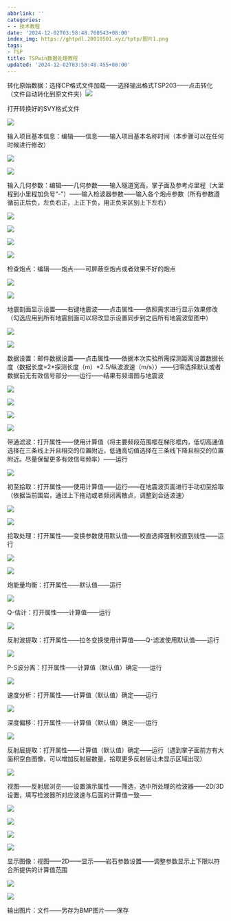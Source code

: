 ```yaml
---
abbrlink: ''
categories:
- - 技术教程
date: '2024-12-02T03:58:48.760543+08:00'
index_img: https://ghtpdl.20010501.xyz/tptp/图片1.png
tags:
- TSP
title: TSPwin数据处理教程
updated: '2024-12-02T03:58:48.455+08:00'
---
```

转化原始数据：选择CP格式文件加载——选择输出格式TSP203——点击转化（文件自动转化到原文件夹）![](https://ghtpdl.20010501.xyz/tptp/图片1.png)



打开转换好的SVY格式文件

![](https://ghtpdl.20010501.xyz/tptp/图片2.png)



输入项目基本信息：编辑——信息——输入项目基本名称时间（本步骤可以在任何时候进行修改）

![](https://ghtpdl.20010501.xyz/tptp/图片3.png)

![](https://ghtpdl.20010501.xyz/tptp/图片4.png)



输入几何参数：编辑——几何参数——输入隧道宽高，掌子面及参考点里程（大里程到小里程加负号“-”）——输入检波器参数——输入各个炮点参数（所有参数遵循前正后负，左负右正，上正下负，用正负来区别上下左右）

![](https://ghtpdl.20010501.xyz/tptp/图片5.png)

![](https://ghtpdl.20010501.xyz/tptp/图片6.png)

![](https://ghtpdl.20010501.xyz/tptp/图片7.png)

![](https://ghtpdl.20010501.xyz/tptp/图片8.png)



检查炮点：编辑——炮点——可屏蔽空炮点或者效果不好的炮点

![](https://ghtpdl.20010501.xyz/tptp/图片9.png)

![](https://ghtpdl.20010501.xyz/tptp/图片10.png)



地震剖面显示设置——右键地震波——点击属性——依照需求进行显示效果修改（勾选应用到所有地震剖面可以将改显示设置同步到之后所有地震波型图中）

![](https://ghtpdl.20010501.xyz/tptp/图片11.png)

![](https://ghtpdl.20010501.xyz/tptp/图片12.png)

数据设置：邮件数据设置——点击属性——依据本次实验所需探测距离设置数据长度（数据长度=2*探测长度（m）*2.5/纵波波速（m/s））——归零选择默认或者数据前无有效信号部分——运行——结果有频谱图与地震波

![](https://ghtpdl.20010501.xyz/tptp/图片13.png)

![](https://ghtpdl.20010501.xyz/tptp/图片14.png)

![](https://ghtpdl.20010501.xyz/tptp/图片15.png)

![](https://ghtpdl.20010501.xyz/tptp/图片16.png)






带通滤波：打开属性——使用计算值（将主要频段范围框在梯形框内，低切高通值选择在三条线上升且相交的位置附近，低通高切值选择在三条线下降且相交的位置附近。尽量保留更多有效信号频率）——运行

![](https://ghtpdl.20010501.xyz/tptp/图片17.png)



初至拾取：打开属性——使用计算值——运行——在地震波页面进行手动初至拾取（依据当前围岩，通过上下拖动或者频闭离散点，调整到合适波速）

![](https://ghtpdl.20010501.xyz/tptp/图片18.png)

![](https://ghtpdl.20010501.xyz/tptp/图片19.png)



拾取处理：打开属性——变换参数使用默认值——校直选择强制校直到线性——运行

![](https://ghtpdl.20010501.xyz/tptp/图片20.png)

![](https://ghtpdl.20010501.xyz/tptp/图片21.png)





炮能量均衡：打开属性——默认值——运行

![](https://ghtpdl.20010501.xyz/tptp/图片22.png)



Q-估计：打开属性——计算值——运行

![](https://ghtpdl.20010501.xyz/tptp/图片23.png)

反射波提取：打开属性——拉冬变换使用计算值——Q-滤波使用默认值——运行

![](https://ghtpdl.20010501.xyz/tptp/图片24.png)



P-S波分离：打开属性——计算值（默认值）确定——运行

![](https://ghtpdl.20010501.xyz/tptp/图片25.png)



速度分析：打开属性——计算值（默认值）确定——运行

![](https://ghtpdl.20010501.xyz/tptp/图片26.png)



深度偏移：打开属性——计算值（默认值）确定——运行

![](https://ghtpdl.20010501.xyz/tptp/图片27.png)



反射层提取：打开属性——计算值（默认值）确定——运行（遇到掌子面前方有大面积空白图像，可以增加反射层数量，拾取更多反射层让未显示区域出现）

![](https://ghtpdl.20010501.xyz/tptp/图片28.png)



视图——反射层浏览——设置演示属性——筛选，选中所处理的检波器——2D/3D设置，填写检波器所对应波速与后面的计算值一致——

![](https://ghtpdl.20010501.xyz/tptp/图片29.png)

![](https://ghtpdl.20010501.xyz/tptp/图片30.png)

![](https://ghtpdl.20010501.xyz/tptp/图片31.png)

![](https://ghtpdl.20010501.xyz/tptp/图片32.png)




显示图像：视图——2D——显示——岩石参数设置——调整参数显示上下限以符合所提供的计算值范围

![](https://ghtpdl.20010501.xyz/tptp/图片33.png)

![](https://ghtpdl.20010501.xyz/tptp/图片34.png)



输出图片：文件——另存为BMP图片——保存
